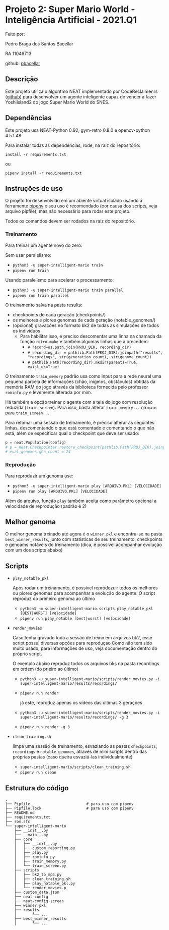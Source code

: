 # Projeto 2: Super Mario World - Inteligência Artificial - 2021.Q1

Feito por:

Pedro Braga dos Santos Bacellar

RA 11046713

github: [pbacellar](https://github.com/pbacellar)

## Descrição

Este projeto utiliza o algorítmo NEAT implementado por CodeReclaimenrs ([github](https://github.com/CodeReclaimers/neat-python)) para desenvolver um agente inteligente capaz de vencer a fazer YoshiIsland2 do jogo Super Mario World do SNES.

## Dependências

Este projeto usa NEAT-Python 0.92, gym-retro 0.8.0 e opencv-python 4.5.1.48.

Para instalar todas as dependências, rode, na raiz do repositório:

```install -r requirements.txt```

ou

```pipenv install -r requirements.txt```

## Instruções de uso

O projeto foi desenvolvido em um abiente virtual isolado usando a ferramente [pipenv](https://pipenv.pypa.io/en/latest/) e seu uso é recomendado (por causa dos scripts, veja arquivo pipfile), mas não necessário para rodar este projeto.

Todos os comandos devem ser rodados na raíz do repositório.

### Treinamento

Para treinar um agente novo do zero:

Sem usar paralelismo:

* ```python3 -u super-intelligent-mario train```
* ```pipenv run train```

Usando paralelismo para acelerar o processamento:

* ```python3 -u super-intelligent-mario train parallel```
* ```pipenv run train parallel```

O treinamento salva na pasta results:

* checkpoints de cada geração (checkpoints/)
* os melhores e piores genomas de cada geração (notable_genomes/)
* (opcional) gravações no formato bk2 de todas as simulações de todos os individuos
  * Para habilitar isso, é preciso descomentar uma linha na chamada da função ```retro.make``` e também algumas linhas que a precedem:
    * ```# record=os.path.join(PROJ_DIR, recording_dir)```
    * ```# recording_dir = pathlib.Path(PROJ_DIR).joinpath("results", "recordings", str(generation_count), str(genome_count))```
    * ```# pathlib.Path(recording_dir).mkdir(parents=True, exist_ok=True)```

O treinamento `train_memory` padrão usa como input para a rede neural uma pequena parcela de informações (chão, inigmos, obstáculos) obtidas da memória RAM do jogo através da biblioteca fornecida pelo professor `rominfo.py` e levemente alterada por mim.

Há também a opção treinar o agente com a tela do jogo com resolução reduzida (`train_screen`). Para isso, basta alterar `train_memory...` na `main` para `train_screen...`

Para retomar uma sessão de treinamento, é preciso alterar as seguintes linhas, descomentando o que está comentado e comentando o que não está, além de especificar qual o checkpoint que deve ser usado:

```python
p = neat.Population(config)
# p = neat.Checkpointer.restore_checkpoint(pathlib.Path(PROJ_DIR).joinpath("results","checkpoints", "neat-checkpoint-24"))
# eval_genomes.gen_count = 24
```

### Reprodução

Para reproduzir um genoma use:

* ```python3 -u super-intelligent-mario play [ARQUIVO.PKL] [VELOCIDADE]```
* ```pipenv run play [ARQUIVO.PKL] [VELOCIDADE]```

Além do arquivo, função `play` também aceita como parâmetro opcional a velocidade de reprodução (padrão é 2)

## Melhor genoma

O melhor genoma treinado até agora é o `winner.pkl` e encontra-se na pasta `best_winner_results`, junto com statisticas de seu treinamento, checkpoints e genoams notáveis do treinamento (dica, é possível acompanhar evolução com um dos scripts abaixo)

## Scripts

* `play_notable_pkl`

    Após rodar um treinamento, é possível reprodozuir todos os melhores ou piores genomas para acompanhar a evolução do agente. O script reproduz do primeiro genoma ao último
  * ```python3 -m super-intelligent-mario.scripts.play_notable_pkl [BEST|WORST] [velocidade]```
  * ```pipenv run play_notable [best|worst] [velocidade]```

* `render_movies`

    Caso tenha gravado toda a sessão de treino em arquivos bk2, esse script possui diversas opções para reproduçao
    Como não tem sido muito usado, para informações de uso, veja documentação dentro do próprio script.

    O exemplo abaixo reproduz todos os arquivos bks na pasta recordings em ordem (do prieiro ao último)
  * ```python3 -u super-intelligent-mario/scripts/render_movies.py -i super-intelligent-mario/results/recordings/```
  * ```pipenv run render```

    já este, reproduz apenas os vídeos das últimas 3 gerações
  * ```python3 -u super-intelligent-mario/scripts/render_movies.py -i super-intelligent-mario/results/recordings/ -g 3```
  * ```pipenv run render -g 3```

* `clean_training.sh`

    limpa uma sessão de treinamento, esvaziando as pastas `checkpoints`, `recordings` e `notable_genomes`, através de mini scripts dentro das próprias pastas (caso queira esvaziá-las individualmente)
  * ```super-intelligent-mario/scripts/clean_training.sh```
  * ```pipenv run clean```

## Estrutura do código

```shell
.
├── Pipfile                         # para uso com pipenv
├── Pipfile.lock                    # para uso com pipenv
├── README.md
├── requirements.txt
├── rom.sfc
└── super-intelligent-mario
    ├── __init__.py
    ├── __main__.py
    ├── core
    │   ├── __init__.py
    │   ├── custom_reporting.py
    │   ├── play.py
    │   ├── rominfo.py
    │   ├── train_memory.py         
    │   └── train_screen.py
    ├── scripts
    │   ├── bk2_to_mp4.py
    │   ├── clean_training.sh
    │   ├── play_notable_pkl.py
    │   └── render_movies.p
    ├── custom_data.json
    ├── neat-config
    ├── neat-config-screen
    ├── winner.pkl
    ├── results
    │       └── ...
    ├── best_winner_results
    │       └── ...
```
